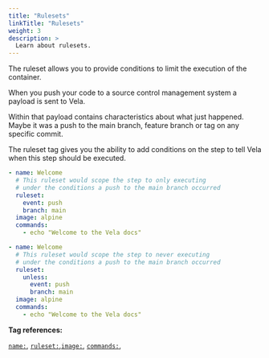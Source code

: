 ```yaml
---
title: "Rulesets"
linkTitle: "Rulesets"
weight: 3
description: >
  Learn about rulesets.
---
```


The ruleset allows you to provide conditions to limit the execution of the container.

When you push your code to a source control management system a payload is sent to Vela.

Within that payload contains characteristics about what just happened. Maybe it was a push to the main branch, feature branch or tag on any specific commit.

The ruleset tag gives you the ability to add conditions on the step to tell Vela when this step should be executed.

<!-- section break -->

```yaml
- name: Welcome
  # This ruleset would scope the step to only executing
  # under the conditions a push to the main branch occurred
  ruleset:
    event: push
    branch: main
  image: alpine
  commands:
    - echo "Welcome to the Vela docs"
```

```yaml
- name: Welcome
  # This ruleset would scope the step to never executing
  # under the conditions a push to the main branch occurred
  ruleset:
    unless:
      event: push
      branch: main
  image: alpine
  commands:
    - echo "Welcome to the Vela docs"
```

<!-- section break -->

**Tag references:**

[`name:`](/docs/reference/yaml/steps/#the-name-tag), [`ruleset:`](/docs/reference/yaml/steps/#the-ruleset-tag),[`image:`](/docs/reference/yaml/steps/#the-image-tag), [`commands:`](/docs/reference/yaml/steps/#the-commands-tag),
